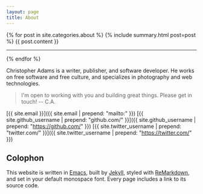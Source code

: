 ```yaml
---
layout: page
title: About
---
```


{% for post in site.categories.about %}
{% include summary.html post=post %}
{{ post.content }}
* * *
{% endfor %}

Christopher Adams is a writer, publisher, and software developer.  He works on
free software and free culture, and specializes in photography and web
technologies.

> I'm open to working with you and building great things. Please get in touch! -- C.A.

[{{ site.email }}]({{ site.email | prepend: "mailto:" }})
[{{ site.github_username | prepend: "github.com/" }}]({{ site.github_username | prepend: "https://github.com/" }})
[{{ site.twitter_username | prepend: "twitter.com/" }}]({{ site.twitter_username | prepend: "https://twitter.com/" }})

## Colophon

This website is written in [Emacs](https://www.gnu.org/software/emacs/),
built by [Jekyll](http://jekyllrb.com/),
styled with [ReMarkdown](https://fvsch.com/code/remarkdown/),
and set in your default monospace font.
Every page includes a link to its source code.
